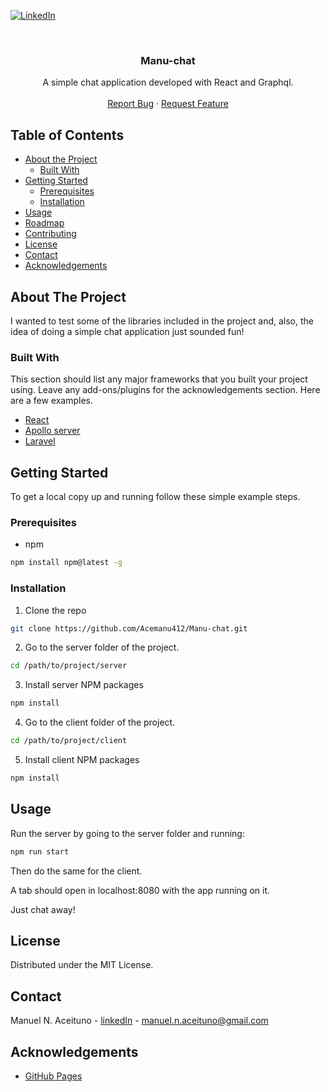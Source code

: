 <!-- PROJECT SHIELDS -->
<!--
*** I'm using markdown "reference style" links for readability.
*** Reference links are enclosed in brackets [ ] instead of parentheses ( ).
*** See the bottom of this document for the declaration of the reference variables
*** for contributors-url, forks-url, etc. This is an optional, concise syntax you may use.
*** https://www.markdownguide.org/basic-syntax/#reference-style-links
-->
[![LinkedIn][linkedin-shield]][linkedin-url]


<br />
<p align="center">
  <h3 align="center">Manu-chat</h3>

  <p align="center">
    A simple chat application developed with React and Graphql.
    <br />
    <br />
    <a href="https://github.com/Acemanu412/Manu-chat/issues">Report Bug</a>
    ·
    <a href="https://github.com/Acemanu412/Manu-chat/issues">Request Feature</a>
  </p>
</p>



<!-- TABLE OF CONTENTS -->
## Table of Contents

* [About the Project](#about-the-project)
  * [Built With](#built-with)
* [Getting Started](#getting-started)
  * [Prerequisites](#prerequisites)
  * [Installation](#installation)
* [Usage](#usage)
* [Roadmap](#roadmap)
* [Contributing](#contributing)
* [License](#license)
* [Contact](#contact)
* [Acknowledgements](#acknowledgements)



<!-- ABOUT THE PROJECT -->
## About The Project

I wanted to test some of the libraries included in the project and, also, the idea of doing a simple chat application just sounded fun!

### Built With
This section should list any major frameworks that you built your project using. Leave any add-ons/plugins for the acknowledgements section. Here are a few examples.
* [React](https://reactjs.org/)
* [Apollo server](https://www.apollographql.com/docs/apollo-server/)
* [Laravel](https://laravel.com)

<!-- GETTING STARTED -->
## Getting Started

To get a local copy up and running follow these simple example steps.

### Prerequisites

* npm
```sh
npm install npm@latest -g
```

### Installation

1. Clone the repo
```sh
git clone https://github.com/Acemanu412/Manu-chat.git
```
2. Go to the server folder of the project.
```sh
cd /path/to/project/server
```

3. Install server NPM packages
```sh
npm install
```

4. Go to the client folder of the project.
```sh
cd /path/to/project/client
```

5. Install client NPM packages
```sh
npm install
```
<!-- USAGE EXAMPLES -->
## Usage

Run the server by going to the server folder and running:
```sh
npm run start
```
Then do the same for the client.

A tab should open in localhost:8080 with the app running on it.

Just chat away!

<!-- LICENSE -->
## License

Distributed under the MIT License.

<!-- CONTACT -->
## Contact

Manuel N. Aceituno - [linkedIn](https://www.linkedin.com/in/manuel-aceituno/) - manuel.n.aceituno@gmail.com

<!-- ACKNOWLEDGEMENTS -->
## Acknowledgements
* [GitHub Pages](https://github.com/jherr)

<!-- MARKDOWN LINKS & IMAGES -->
<!-- https://www.markdownguide.org/basic-syntax/#reference-style-links -->
[linkedin-shield]: https://img.shields.io/badge/-LinkedIn-black.svg?style=flat-square&logo=linkedin&colorB=555
[linkedin-url]: https://www.linkedin.com/in/manuel-aceituno/
